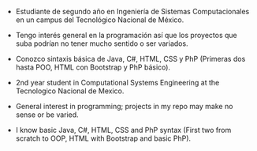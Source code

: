 - Estudiante de segundo año en Ingeniería de Sistemas Computacionales en un campus del Tecnológico Nacional de México.
- Tengo interés general en la programación así que los proyectos que suba podrían no tener mucho sentido o ser variados.
- Conozco sintaxis básica de Java, C#, HTML, CSS y PhP (Primeras dos hasta POO, HTML con Bootstrap y PhP básico).

- 2nd year student in Computational Systems Engineering at the Tecnologico Nacional de Mexico.
- General interest in programming; projects in my repo may make no sense or be varied.
- I know basic Java, C#, HTML, CSS and PhP syntax (First two from scratch to OOP, HTML with Bootstrap and basic PhP).
